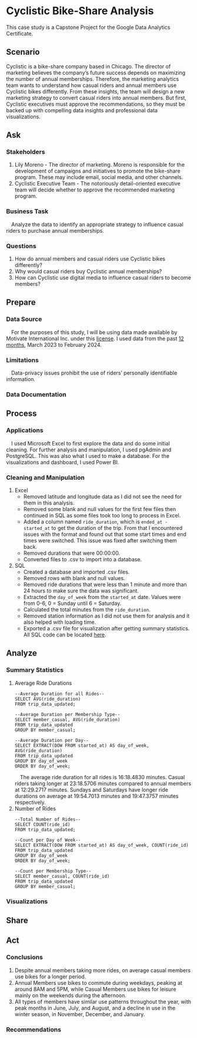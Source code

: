 # Cyclistic Bike-Share Analysis
This case study is a Capstone Project for the Google Data Analytics Certificate.  
## Scenario
Cyclistic is a bike-share company based in Chicago. The director of marketing believes the company’s future success depends on maximizing the number of annual memberships. Therefore, the marketing analytics team wants to understand how casual riders and annual members use Cyclistic bikes differently. From these insights, the team will design a new marketing strategy to convert casual riders into annual members. But first, Cyclistic executives must approve the recommendations, so they must be backed up with compelling data insights and professional data visualizations.
## Ask
### Stakeholders
1. Lily Moreno - The director of marketing. Moreno is responsible for the development of campaigns and initiatives to promote the bike-share program. These may include email, social media, and other channels.
2. Cyclistic Executive Team - The notoriously detail-oriented executive team will decide whether to approve the recommended marketing program.
### Business Task
&emsp;Analyze the data to identify an appropriate strategy to influence casual riders to purchase annual memberships.
### Questions
1. How do annual members and casual riders use Cyclistic bikes differently?
2. Why would casual riders buy Cyclistic annual memberships?
3. How can Cyclistic use digital media to influence casual riders to become members?
## Prepare
### Data Source
&emsp;For the purposes of this study, I will be using data made available by Motivate International Inc. under this [license](https://divvybikes.com/data-license-agreement). I used data from the past [12 months](https://divvy-tripdata.s3.amazonaws.com/index.html), March 2023 to February 2024.
### Limitations
&emsp;Data-privacy issues prohibit the use of riders’ personally identifiable information.
### Data Documentation
## Process
### Applications
&emsp;I used Microsoft Excel to first explore the data and do some initial cleaning. For further analysis and manipulation, I used pgAdmin and PostgreSQL. This was also what I used to make a database. For the visualizations and dashboard, I used Power BI.
### Cleaning and Manipulation
1. Excel
   * Removed latitude and longitude data as I did not see the need for them in this analysis.
   * Removed some blank and null values for the first few files then continued in SQL as some files took too long to process in Excel.
   * Added a column named ```ride_duration```, which is ```ended_at - started_at``` to get the duration of the trip. From that I encountered issues with the format and found out that some start times and end times were switched. This issue was fixed after switching them back.
   * Removed durations that were 00:00:00.
   * Converted files to .csv to import into a database.
2. SQL
   * Created a database and imported .csv files.
   * Removed rows with blank and null values.
   * Removed ride durations that were less than 1 minute and more than 24 hours to make sure the data was significant.
   * Extracted the ```day_of_week``` from the ```started_at``` date. Values were from 0-6, 0 = Sunday until 6 = Saturday.
   * Calculated the total minutes from the ```ride_duration```.
   * Removed station information as I did not use them for analysis and it also helped with loading time.
   * Exported a .csv file for visualization after getting summary statistics.    
All SQL code can be located [here](/Cyclistic_UpdatedTable_Queries.sql).
## Analyze
### Summary Statistics
1. Average Ride Durations
   ```
   --Average Duration for all Rides--
   SELECT AVG(ride_duration)
   FROM trip_data_updated;

   --Average Duration per Membership Type--
   SELECT member_casual, AVG(ride_duration)
   FROM trip_data_updated
   GROUP BY member_casual;

   --Average Duration per Day--
   SELECT EXTRACT(DOW FROM started_at) AS day_of_week, AVG(ride_duration)
   FROM trip_data_updated
   GROUP BY day_of_week
   ORDER BY day_of_week;
   ```
   &emsp;The average ride duration for all rides is 16:18.4830 minutes. Casual riders taking longer at 23:18.5706 minutes compared to annual members at 12:29.2717 minutes. Sundays and Saturdays have longer ride durations on average at 19:54.7013 minutes and 19:47.3757 minutes respectively.
3. Number of Rides
   ```
   --Total Number of Rides--
   SELECT COUNT(ride_id)
   FROM trip_data_updated;

   --Count per Day of Week--
   SELECT EXTRACT(DOW FROM started_at) AS day_of_week, COUNT(ride_id)
   FROM trip_data_updated
   GROUP BY day_of_week
   ORDER BY day_of_week;

   --Count per Membership Type--
   SELECT member_casual, COUNT(ride_id)
   FROM trip_data_updated
   GROUP BY member_casual;
   ```
### Visualizations
## Share
## Act
### Conclusions
1. Despite annual members taking more rides, on average casual members use bikes for a longer period.
2. Annual Members use bikes to commute during weekdays, peaking at around 8AM and 5PM, while Casual Members use bikes for leisure mainly on the weekends during the afternoon.
3. All types of members have similar use patterns throughout the year, with peak months in June, July, and August, and a decline in use in the winter season, in November, December, and January.
### Recommendations
